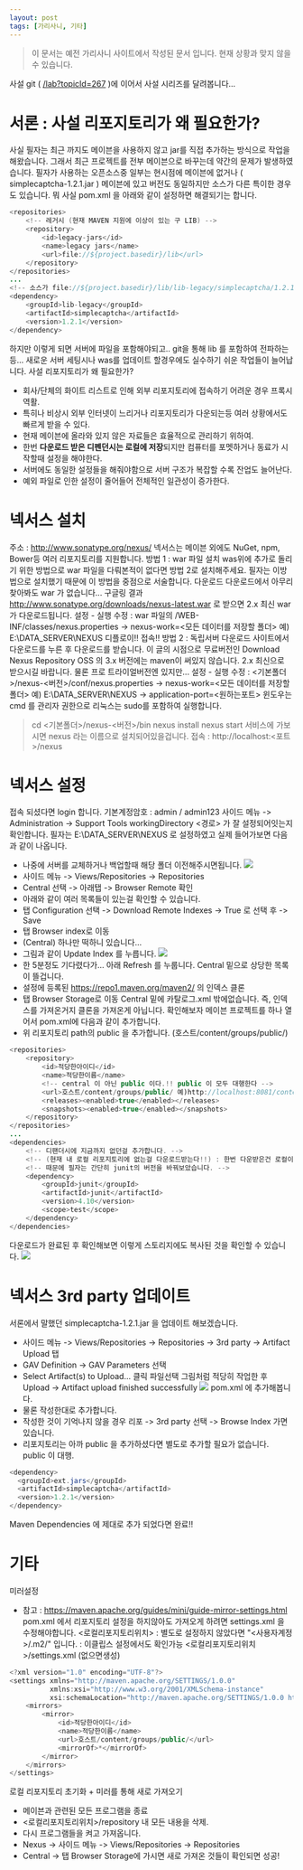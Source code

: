 ```yaml
---
layout: post
tags: [가리사니, 기타]
---
```


> 이 문서는 예전 가리사니 사이트에서 작성된 문서 입니다.
현재 상황과 맞지 않을 수 있습니다.


사설 git ( [/lab?topicId=267](/lab?topicId=267) )에 이어서 사설 시리즈를 달려봅니다...


# 서론 : 사설 리포지토리가 왜 필요한가?
사실 필자는 최근 까지도 메이븐을 사용하지 않고 jar를 직접 추가하는 방식으로 작업을 해왔습니다.
그래서 최근 프로젝트를 전부 메이븐으로 바꾸는데 약간의 문제가 발생하였습니다.
필자가 사용하는 오픈소스중 일부는 현시점에 메이븐에 없거나 ( simplecaptcha-1.2.1.jar ) 메이븐에 있고 버전도 동일하지만 소스가 다른 특이한 경우도 있습니다.
뭐 사실 pom.xml 을 아래와 같이 설정하면 해결되기는 합니다.
``` java
<repositories>
	<!-- 레거시 (현재 MAVEN 지원에 이상이 있는 구 LIB) -->
	<repository>
		<id>legacy-jars</id>
		<name>legacy jars</name>
		<url>file://${project.basedir}/lib</url>
	</repository>
</repositories>
...
<!-- 소스가 file://${project.basedir}/lib/lib-legacy/simplecaptcha/1.2.1/simplecaptcha-1.2.1.jar 에 있는경우. -->
<dependency>
	<groupId>lib-legacy</groupId>
	<artifactId>simplecaptcha</artifactId>
	<version>1.2.1</version>
</dependency>
```
하지만 이렇게 되면 서버에 파일을 포함해야되고.. git을 통해 lib 를 포함하여 전파하는등... 새로운 서버 세팅시나 was를 업데이트 할경우에도 실수하기 쉬운 작업들이 늘어납니다.
사설 리포지토리가 왜 필요한가?
- 회사/단체의 화이트 리스트로 인해 외부 리포지토리에 접속하기 어려운 경우 프록시 역활.
- 특히나 비상시 외부 인터넷이 느리거나 리포지토리가 다운되는등 여러 상황에서도 빠르게 받을 수 있다.
- 현재 메이븐에 올라와 있지 않은 자료들은 효율적으로 관리하기 위하여.
- 한번 **다운로드 받은 디펜던시는 로컬에 저장**되지만 컴퓨터를 포멧하거나 동료가 시작할때 설정을 해야한다.
- 서버에도 동일한 설정들을 해줘야함으로 서버 구조가 복잡할 수록 잔업도 늘어난다.
- 예외 파일로 인한 설정이 줄어들어 전체적인 일관성이 증가한다.


# 넥서스 설치
주소 : http://www.sonatype.org/nexus/
넥서스는 메이븐 외에도 NuGet, npm, Bower등 여러 리포지토리를 지원합니다.
방법 1 : war 파일 설치
was위에 추가로 돌리기 위한 방법으로 war 파일을 다뤄본적이 없다면 방법 2로 설치해주세요.
필자는 이방법으로 설치했기 때문에 이 방법을 중점으로 서술합니다.
다운로드
다운로드에서 아무리 찾아봐도 war 가 없습니다...
구글링 결과 http://www.sonatype.org/downloads/nexus-latest.war 로 받으면 2.x 최신 war 가 다운로드됩니다.
설정 - 실행
수정 : war 파일의 /WEB-INF/classes/nexus.properties
-> nexus-work=<모든 데이터를 저장할 폴더> 예) E:\DATA_SERVER\NEXUS
디플로이!!
접속!!
방법 2 : 독립서버
다운로드
사이트에서 다운로드를 누른 후 다운로드를 받습니다.
이 글의 시점으로 무료버전인 Download Nexus Repository OSS 의 3.x 버전에는 maven이 써있지 않습니다.
 2.x 최신으로 받으시길 바랍니다. 물론 프로 트라이얼버전엔 있지만...
설정 - 실행
수정 : <기본폴더>/nexus-<버전>/conf/nexus.properties
-> nexus-work=<모든 데이터를 저장할 폴더> 예) E:\DATA_SERVER\NEXUS
-> application-port=<원하는포트>
윈도우는 cmd 를 관리자 권한으로 리눅스는 sudo를 포함하여 실행합니다.
> cd <기본폴더>/nexus-<버전>/bin
> nexus install
> nexus start
서비스에 가보시면 nexus 라는 이름으로 설치되어있을겁니다.
접속 : http://localhost:<포트>/nexus


# 넥서스 설정
접속 되셨다면 login 합니다.
기본계정암호 : admin / admin123
사이드 메뉴 -> Administration -> Support Tools
workingDirectory	<경로> 가 잘 설정되어잇는지 확인합니다.
필자는 E:\DATA_SERVER\NEXUS 로 설정하였고 실제 들어가보면 다음과 같이 나옵니다.
- 나중에 서버를 교체하거나 백업할때 해당 폴더 이전해주시면됩니다.
![](/file/old/145.png)
- 사이드 메뉴 -> Views/Repositories -> Repositories
- Central 선택 -> 아래탭 -> Browser Remote 확인
- 아래와 같이 여러 목록들이 있는걸 확인할 수 있습니다.
- 탭 Configuration 선택 -> Download Remote Indexes -> True 로 선택 후 -> Save
- 탭 Browser index로 이동
- (Central) 하나만 떡하니 있습니다...
- 그림과 같이 Update Index 를 누릅니다.
![](/file/old/146.png)
- 한 5분정도 기다렸다가... 아래 Refresh 를 누룹니다.
Central 밑으로 상당한 목록이 뜰겁니다.
- 설정에 등록된 https://repo1.maven.org/maven2/ 의 인덱스 클론
- 탭 Browser Storage로 이동
Central 밑에 카탈로그.xml 밖에없습니다. 즉, 인덱스를 가져온거지 클론을 가져온게 아닙니다.
확인해보자
메이븐 프로젝트를 하나 열어서 pom.xml에 다음과 같이 추가합니다.
- 위 리포지토리 path의 public 을 추가합니다. (호스트/content/groups/public/)
``` java
<repositories>
	<repository>
		<id>적당한아이디</id>
		<name>적당한이름</name>
		<!-- central 이 아닌 public 이다.!! public 이 모두 대행한다 -->
		<url>호스트/content/groups/public/ 예)http://localhost:8081/content/groups/public/</url>
		<releases><enabled>true</enabled></releases>
		<snapshots><enabled>true</enabled></snapshots>
	</repository>
</repositories>
...
<dependencies>
	<!-- 디팬더시에 지금까지 없던걸 추가합니다. -->
	<!-- (현재 내 로컬 리포지토리에 없는걸 다운로드받는다!!) : 한번 다운받은건 로컬이 기억하고있어서 다시 다운받지 않음으로 -->
	<!-- 때문에 필자는 간단히 junit의 버전을 바꿔보았습니다. -->
	<dependency>
		<groupId>junit</groupId>
		<artifactId>junit</artifactId>
		<version>4.10</version>
		<scope>test</scope>
	</dependency>
</dependencies>
```
다운로드가 완료된 후 확인해보면 이렇게 스토리지에도 복사된 것을 확인할 수 있습니다.
![](/file/old/147.png)


# 넥서스 3rd party 업데이트
서론에서 말했던 simplecaptcha-1.2.1.jar 을 업데이트 해보겠습니다.
- 사이드 메뉴 -> Views/Repositories -> Repositories -> 3rd party -> Artifact Upload 탭
- GAV Definition -> GAV Parameters 선택
- Select Artifact(s) to Upload... 클릭 파일선택
그림처럼 적당히 작업한 후 Upload -> Artifact upload finished successfully
![](/file/old/148.png)
pom.xml 에 추가해봅니다.
- 물론 작성한대로 추가합니다.
- 작성한 것이 기억나지 않을 경우 리포 -> 3rd party 선택 -> Browse Index 가면 있습니다.
- 리포지토리는 아까 public 을 추가하셨다면 별도로 추가할 필요가 없습니다. public 이 대행.
``` java
<dependency>
  <groupId>ext.jars</groupId>
  <artifactId>simplecaptcha</artifactId>
  <version>1.2.1</version>
</dependency>
```
Maven Dependencies 에 제대로 추가 되었다면 완료!!


# 기타
미러설정
- 참고 : https://maven.apache.org/guides/mini/guide-mirror-settings.html
pom.xml 에서 리포지토리 설정을 하지않아도 가져오게 하려면 settings.xml 을 수정해야합니다.
<로컬리포지토리위치> : 별도로 설정하지 않았다면 "<사용자계정>/.m2/" 입니다. : 이클립스 설정에서도 확인가능
<로컬리포지토리위치>/settings.xml (없으면생성)
``` java
<?xml version="1.0" encoding="UTF-8"?>
<settings xmlns="http://maven.apache.org/SETTINGS/1.0.0"
          xmlns:xsi="http://www.w3.org/2001/XMLSchema-instance"
          xsi:schemaLocation="http://maven.apache.org/SETTINGS/1.0.0 http://maven.apache.org/xsd/settings-1.0.0.xsd">
	<mirrors>
		<mirror>
			<id>적당한아이디</id>
			<name>적당한이름</name>
			<url>호스트/content/groups/public/</url>
			<mirrorOf>*</mirrorOf>
		</mirror>
	</mirrors>
</settings>
```
로컬 리포지토리 초기화 + 미러를 통해 새로 가져오기
- 메이븐과 관련된 모든 프로그램을 종료
- <로컬리포지토리위치>/repository 내 모든 내용을 삭제.
- 다시 프로그램들을 켜고 가져옵니다.
- Nexus -> 사이드 메뉴 -> Views/Repositories -> Repositories
- Central -> 탭 Browser Storage에 가시면 새로 가져온 것들이 확인되면 성공!